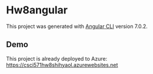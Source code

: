 # Hw8angular

This project was generated with [Angular CLI](https://github.com/angular/angular-cli) version 7.0.2.

## Demo

This project is already deployed to Azure:
https://csci571hw8shihyaol.azurewebsites.net